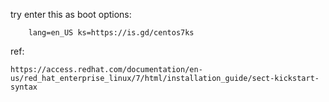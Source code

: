 try enter this as boot options:

        lang=en_US ks=https://is.gd/centos7ks


ref:

    https://access.redhat.com/documentation/en-us/red_hat_enterprise_linux/7/html/installation_guide/sect-kickstart-syntax
